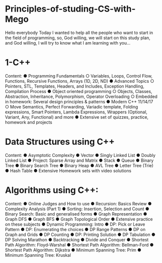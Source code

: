 # Principles-of-studing-CS-with-Mego
Hello everybody
Today I wanted to help all the people who want to start in the field of programming, so, God willing, we will start on this study plan, and God willing,
I will try to know what I am learning with you...

# 1-C++ 

Content:
      ● Programming Fundamentals
              ○ Variables, Loops, Control Flow, Functions, Recursive Functions, Arrays (1D, 2D, ND)
      ● Advanced Topics
              ○ Pointers, STL, Templates, Headers, and Includes, Exception Handling, Compilation Process
      ● Object oriented programming
              ○ Objects, Classes, Abstraction, Inheritance, Polymorphism, Operator Overloading
              ○ Embedded in homework: Several design principles & patterns
      ● Modern C++ 11/14/17
              ○ Move Semantics, Perfect Forwarding, Variadic template, Folding expressions, Smart Pointers, 
                Lambda Expressions, Wrappers (Optional, Variant, Any, Functional) and more
      ● Extensive set of quizzes, practice, homework and projects
      
# Data Structures using C++

Content:
      ● Asymptotic Complexity
      ● Vector
      ● Singly Linked List
      ● Doubly Linked List
      ● Project: Sparse Array and Matrix
      ● Stack
      ● Queue
      ● Binary Tree
      ● Binary Search Tree
      ● Binary Heap
      ● AVL Tree
      ● Letter Tree (Trie)
      ● Hash Table
      ● Extensive Homework sets with video solutions
      
# Algorithms using C++:

Content:
      ● Online Judges and How to use
      ● Recursion: Basics Review
      ● Complexity Analysis (Part 1)
      ● Sorting: Insertion, Selection and Count
      ● Binary Search: Basic and generalised forms
      ● Graph Representation
      ● Graph DFS
      ● Graph BFS
      ● Graph Topological Order
      ● Extensive practice on these subjects
      ● Dynamic Programming: Intro
      ● DP: Pick or Leave Pattern
      ● DP: Enumerating the choices
      ● DP Range Patterns
      ● DP on Graph and Grids
      ● DP Counting
      ● DP: Printing Solution
      ● DP Tabulation
      ● DP Solving Marathon
      ● Backtracking
      ● Divide and Conquer
      ● Shortest Path Algorithm: Floyd-Warshal
      ● Shortest Path Algorithm: Bellman-Ford
      ● Shortest Path Algorithm: Dijkstra
      ● Minimum Spanning Tree: Prim
      ● Minimum Spanning Tree: Kruskal











